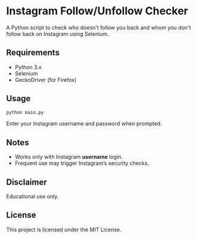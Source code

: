 # Instagram Follow/Unfollow Checker

A Python script to check who doesn't follow you back and whom you don't follow back on Instagram using Selenium.

## Requirements
- Python 3.x
- Selenium
- GeckoDriver (for Firefox)

## Usage
```bash
python main.py
```
Enter your Instagram username and password when prompted.

## Notes
- Works only with Instagram **username** login.
- Frequent use may trigger Instagram’s security checks.

## Disclaimer
Educational use only. 

## License
This project is licensed under the MIT License.


